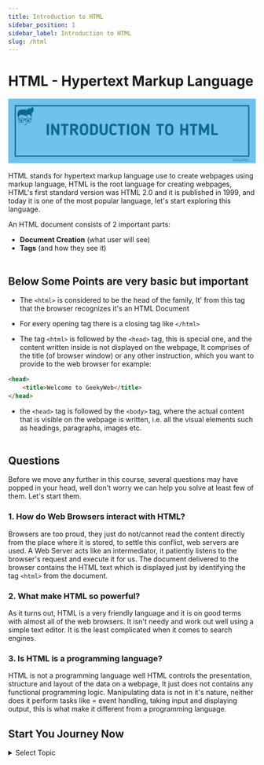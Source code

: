 ```yaml
---
title: Introduction to HTML
sidebar_position: 1
sidebar_label: Introduction to HTML
slug: /html
---
```


# HTML - Hypertext Markup Language

![Introduction to HTML](../../assets/html/introduction-to-html.png)

HTML stands for hypertext markup language use to create webpages using markup language, HTML is the root language for creating webpages, HTML's first standard version was HTML 2.0 and it is published in 1999, and today it is one of the most popular language, let's start exploring this language.

An HTML document consists of 2 important parts:
- **Document Creation** (what user will see)
- **Tags** (and how they see it) <br/> <br/>


##  Below Some Points are very basic but important

- The `<html>` is considered to be the head of the family, It' from this tag that the browser recognizes it's an HTML Document

- For every opening tag there is a closing tag like `</html>`

- The tag `<html>` is followed by the `<head>` tag, this is special one, and the content written inside is not displayed on the webpage, It comprises of the title (of browser window) or any other instruction, which you want to provide to the web browser for example:

```html
<head>
    <title>Welcome to GeekyWeb</title>
</head>
```
- the `<head>` tag is followed by the `<body>` tag, where the actual content that is visible on the webpage is written, i.e. all the visual elements such as headings, paragraphs, images etc. <br/> <br/>

## Questions

Before we move any further in this course, several questions may have popped in your head, well don't worry we can help you solve at least few of them. Let's start them.


### 1. How do Web Browsers interact with HTML?

Browsers are too proud, they just do not/cannot read the content directly from the place where it is stored, to settle this conflict, web servers are used. A Web Server acts like an intermediator, it patiently listens to the browser's request and execute it for us. The document delivered to the browser contains the HTML text which is displayed just by identifying the tag `<html>` from the document.

### 2. What make HTML so powerful?

As it turns out, HTML is a very friendly language and it is on good terms with almost all of the web browsers. It isn't needy and work out well using a simple text editor. It is the least complicated when it comes to search engines.

### 3. Is HTML is a programming language?

HTML is not a programming language well HTML controls the presentation, structure and layout of the data on a webpage, It just does not contains any functional programming logic. Manipulating data is not in it's nature, neither does it perform tasks like = event handling, taking input and displaying output, this is what make it different from a programming language.


## Start You Journey Now 

<details>
  <summary>Select Topic</summary>
  <div>
    <div>Select Topic from below ans start learning</div>
    <br/>
    <h3>HTML Tutorials</h3>
    - <a href="/docs/html">Introduction to HTML</a> <br/>
    - <a href="/docs/html/html-editors">Introduction to HTML</a> <br/>
  </div>
</details>